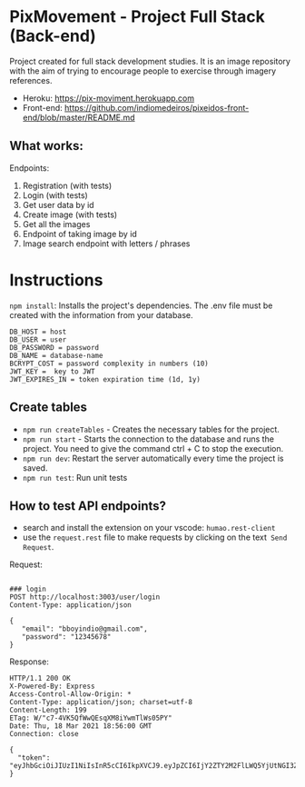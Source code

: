 #
PixMovement - Project Full Stack (Back-end)
===
Project created for full stack development studies. It is an image repository with the aim of trying to encourage 
people to exercise through imagery references.


* Heroku: https://pix-moviment.herokuapp.com
* Front-end: https://github.com/indiomedeiros/pixeidos-front-end/blob/master/README.md


What works:
----
Endpoints:
1. Registration (with tests)
2. Login (with tests)
3. Get user data by id
4. Create image (with tests)
5. Get all the images
6. Endpoint of taking image by id
7. Image search endpoint with letters / phrases 

Instructions
===
`npm install`: Installs the project's dependencies.
The .env file must be created with the information from your database.
```
DB_HOST = host
DB_USER = user
DB_PASSWORD = password
DB_NAME = database-name
BCRYPT_COST = password complexity in numbers (10)
JWT_KEY =  key to JWT
JWT_EXPIRES_IN = token expiration time (1d, 1y)
```
Create tables
---
* `npm run createTables` - Creates the necessary tables for the project.
* `npm run start` - Starts the connection to the database and runs the project. You need to give the command ctrl + C to stop the execution.
* `npm run dev`: Restart the server automatically every time the project is saved.
* `npm run test`: Run unit tests

How to test API endpoints?
---

* search and install the extension on your vscode: `humao.rest-client`
* use the `request.rest` file to make requests by clicking on the text` Send Request`.

Request:
```

### login
POST http://localhost:3003/user/login
Content-Type: application/json

{
   "email": "bboyindio@gmail.com",
   "password": "12345678"    
}
```
Response:
```
HTTP/1.1 200 OK
X-Powered-By: Express
Access-Control-Allow-Origin: *
Content-Type: application/json; charset=utf-8
Content-Length: 199
ETag: W/"c7-4VK5QfWwQEsqXM8iYwmTlWs05PY"
Date: Thu, 18 Mar 2021 18:56:00 GMT
Connection: close

{
  "token": "eyJhbGciOiJIUzI1NiIsInR5cCI6IkpXVCJ9.eyJpZCI6IjY2ZTY2M2FlLWQ5YjUtNGI3ZS04NTQxLWRlNjI5MTViNjMwNSIsImlhdCI6MTYxNjA5Mzc2MCwiZXhwIjoxNjE2MTgwMTYwfQ.DznF5S9G7LuEMI4vVulfWmN9kf21Kgg1FpWJxjL8Bjc"
}
```
